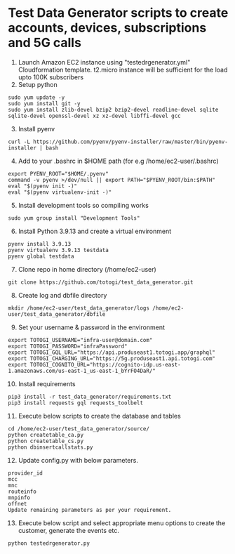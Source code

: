 # Test Data Generator scripts to create accounts, devices, subscriptions and 5G calls


1. Launch Amazon EC2 instance using "testedrgenerator.yml" Cloudformation template. t2.micro instance will be sufficient for the load upto 100K subscribers
2. Setup python

```shell
sudo yum update -y
sudo yum install git -y
sudo yum install zlib-devel bzip2 bzip2-devel readline-devel sqlite sqlite-devel openssl-devel xz xz-devel libffi-devel gcc
```
3. Install pyenv

```
curl -L https://github.com/pyenv/pyenv-installer/raw/master/bin/pyenv-installer | bash
```

4. Add to your .bashrc in $HOME path (for e.g /home/ec2-user/.bashrc)

```
export PYENV_ROOT="$HOME/.pyenv"
command -v pyenv >/dev/null || export PATH="$PYENV_ROOT/bin:$PATH"
eval "$(pyenv init -)"
eval "$(pyenv virtualenv-init -)"
````

5. Install development tools so compiling works
```
sudo yum group install "Development Tools"
```
6. Install Python 3.9.13 and create a virtual environment
```
pyenv install 3.9.13
pyenv virtualenv 3.9.13 testdata
pyenv global testdata
```

7. Clone repo in home directory (/home/ec2-user)
```
git clone https://github.com/totogi/test_data_generator.git
```

8. Create log and dbfile directory

```
mkdir /home/ec2-user/test_data_generator/logs /home/ec2-user/test_data_generator/dbfile
```

9. Set your username & password in the environment
```
export TOTOGI_USERNAME="infra-user@domain.com"
export TOTOGI_PASSWORD="infraPassword"
export TOTOGI_GQL_URL="https://api.produseast1.totogi.app/graphql"
export TOTOGI_CHARGING_URL="https://5g.produseast1.api.totogi.com"
export TOTOGI_COGNITO_URL="https://cognito-idp.us-east-1.amazonaws.com/us-east-1_us-east-1_bYrFO4DaR/"
```

10. Install requirements
```
pip3 install -r test_data_generator/requirements.txt
pip3 install requests gql requests_toolbelt
```

11. Execute below scripts to create the database and tables
```
cd /home/ec2-user/test_data_generator/source/
python createtable_ca.py
python createtable_cs.py
python dbinsertcallstats.py
```
12. Update config.py with below parameters.
```
provider_id
mcc
mnc
routeinfo
mnpinfo
offnet
Update remaining parameters as per your requirement. 
```
13. Execute below script and select appropriate menu options to create the customer, generate the events etc. 

```
python testedrgenerator.py
```



